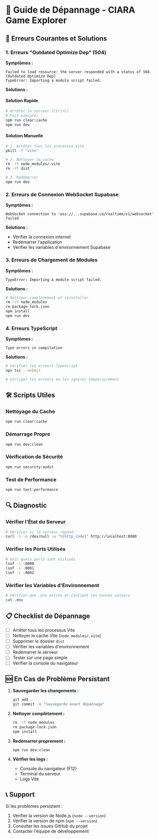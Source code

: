 # 🔧 Guide de Dépannage - CIARA Game Explorer

## 🚨 Erreurs Courantes et Solutions

### 1. Erreurs "Outdated Optimize Dep" (504)

**Symptômes :**
```
Failed to load resource: the server responded with a status of 504 (Outdated Optimize Dep)
TypeError: Importing a module script failed.
```

**Solutions :**

#### Solution Rapide
```bash
# Arrêter le serveur (Ctrl+C)
# Puis exécuter :
npm run clear:cache
npm run dev
```

#### Solution Manuelle
```bash
# 1. Arrêter tous les processus Vite
pkill -f "vite"

# 2. Nettoyer le cache
rm -rf node_modules/.vite
rm -rf dist

# 3. Redémarrer
npm run dev
```

### 2. Erreurs de Connexion WebSocket Supabase

**Symptômes :**
```
WebSocket connection to 'wss://...supabase.co/realtime/v1/websocket' failed
```

**Solutions :**
- Vérifier la connexion internet
- Redémarrer l'application
- Vérifier les variables d'environnement Supabase

### 3. Erreurs de Chargement de Modules

**Symptômes :**
```
TypeError: Importing a module script failed.
```

**Solutions :**
```bash
# Nettoyer complètement et réinstaller
rm -rf node_modules
rm package-lock.json
npm install
npm run dev
```

### 4. Erreurs TypeScript

**Symptômes :**
```
Type errors in compilation
```

**Solutions :**
```bash
# Vérifier les erreurs TypeScript
npx tsc --noEmit

# Corriger les erreurs ou les ignorer temporairement
```

## 🛠️ Scripts Utiles

### Nettoyage du Cache
```bash
npm run clear:cache
```

### Démarrage Propre
```bash
npm run dev:clean
```

### Vérification de Sécurité
```bash
npm run security:audit
```

### Test de Performance
```bash
npm run test:performance
```

## 🔍 Diagnostic

### Vérifier l'État du Serveur
```bash
# Vérifier si le serveur répond
curl -s -o /dev/null -w "%{http_code}" http://localhost:8080
```

### Vérifier les Ports Utilisés
```bash
# Voir quels ports sont utilisés
lsof -i :8080
lsof -i :8081
lsof -i :8082
```

### Vérifier les Variables d'Environnement
```bash
# Vérifier que .env existe et contient les bonnes valeurs
cat .env
```

## 📋 Checklist de Dépannage

- [ ] Arrêter tous les processus Vite
- [ ] Nettoyer le cache Vite (`node_modules/.vite`)
- [ ] Supprimer le dossier `dist`
- [ ] Vérifier les variables d'environnement
- [ ] Redémarrer le serveur
- [ ] Tester sur une page simple
- [ ] Vérifier la console du navigateur

## 🆘 En Cas de Problème Persistant

1. **Sauvegarder les changements :**
   ```bash
   git add .
   git commit -m "Sauvegarde avant dépannage"
   ```

2. **Nettoyer complètement :**
   ```bash
   rm -rf node_modules
   rm package-lock.json
   npm install
   ```

3. **Redémarrer proprement :**
   ```bash
   npm run dev:clean
   ```

4. **Vérifier les logs :**
   - Console du navigateur (F12)
   - Terminal du serveur
   - Logs Vite

## 📞 Support

Si les problèmes persistent :
1. Vérifier la version de Node.js (`node --version`)
2. Vérifier la version de npm (`npm --version`)
3. Consulter les issues GitHub du projet
4. Contacter l'équipe de développement 